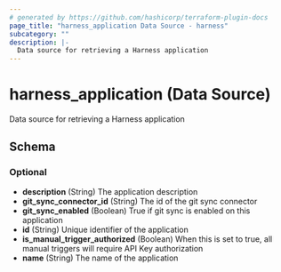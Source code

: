 ```yaml
---
# generated by https://github.com/hashicorp/terraform-plugin-docs
page_title: "harness_application Data Source - harness"
subcategory: ""
description: |-
  Data source for retrieving a Harness application
---
```


# harness_application (Data Source)

Data source for retrieving a Harness application



<!-- schema generated by tfplugindocs -->
## Schema

### Optional

- **description** (String) The application description
- **git_sync_connector_id** (String) The id of the git sync connector
- **git_sync_enabled** (Boolean) True if git sync is enabled on this application
- **id** (String) Unique identifier of the application
- **is_manual_trigger_authorized** (Boolean) When this is set to true, all manual triggers will require API Key authorization
- **name** (String) The name of the application


